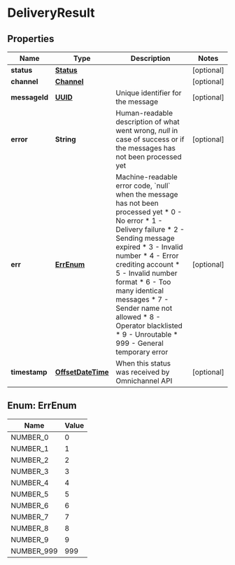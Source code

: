 
# DeliveryResult

## Properties
Name | Type | Description | Notes
------------ | ------------- | ------------- | -------------
**status** | [**Status**](Status.md) |  |  [optional]
**channel** | [**Channel**](Channel.md) |  |  [optional]
**messageId** | [**UUID**](UUID.md) | Unique identifier for the message |  [optional]
**error** | **String** | Human-readable description of what went wrong, *null* in case of success or if the messages has not been processed yet |  [optional]
**err** | [**ErrEnum**](#ErrEnum) | Machine-readable error code, &#x60;null&#x60; when the message has not been processed yet * 0 - No error * 1 - Delivery failure * 2 - Sending message expired * 3 - Invalid number * 4 - Error crediting account * 5 - Invalid number format * 6 - Too many identical messages * 7 - Sender name not allowed * 8 - Operator blacklisted * 9 - Unroutable * 999 - General temporary error  |  [optional]
**timestamp** | [**OffsetDateTime**](OffsetDateTime.md) | When this status was received by Omnichannel API |  [optional]


<a name="ErrEnum"></a>
## Enum: ErrEnum
Name | Value
---- | -----
NUMBER_0 | 0
NUMBER_1 | 1
NUMBER_2 | 2
NUMBER_3 | 3
NUMBER_4 | 4
NUMBER_5 | 5
NUMBER_6 | 6
NUMBER_7 | 7
NUMBER_8 | 8
NUMBER_9 | 9
NUMBER_999 | 999



